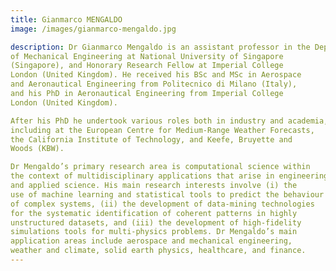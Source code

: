 ```yaml
---
title: Gianmarco MENGALDO
image: /images/gianmarco-mengaldo.jpg

description: Dr Gianmarco Mengaldo is an assistant professor in the Department
of Mechanical Engineering at National University of Singapore
(Singapore), and Honorary Research Fellow at Imperial College
London (United Kingdom). He received his BSc and MSc in Aerospace
and Aeronautical Engineering from Politecnico di Milano (Italy),
and his PhD in Aeronautical Engineering from Imperial College
London (United Kingdom).

After his PhD he undertook various roles both in industry and academia,
including at the European Centre for Medium-Range Weather Forecasts,
the California Institute of Technology, and Keefe, Bruyette and
Woods (KBW).

Dr Mengaldo’s primary research area is computational science within
the context of multidisciplinary applications that arise in engineering
and applied science. His main research interests involve (i) the
use of machine learning and statistical tools to predict the behaviour
of complex systems, (ii) the development of data-mining technologies
for the systematic identification of coherent patterns in highly
unstructured datasets, and (iii) the development of high-fidelity
simulations tools for multi-physics problems. Dr Mengaldo’s main
application areas include aerospace and mechanical engineering,
weather and climate, solid earth physics, healthcare, and finance.
---
```

